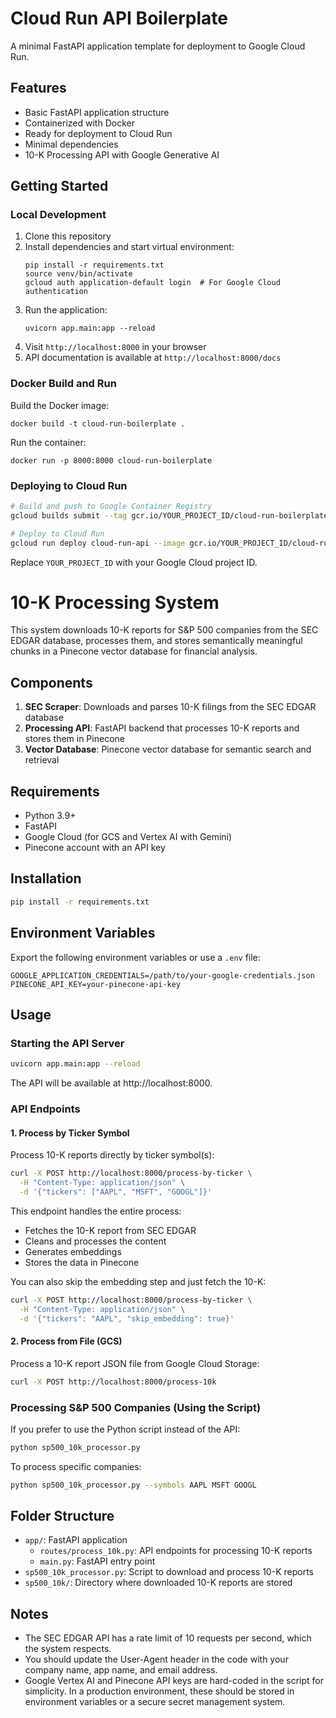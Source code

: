 # Cloud Run API Boilerplate

A minimal FastAPI application template for deployment to Google Cloud Run.

## Features

- Basic FastAPI application structure
- Containerized with Docker
- Ready for deployment to Cloud Run
- Minimal dependencies
- 10-K Processing API with Google Generative AI

## Getting Started

### Local Development

1. Clone this repository
2. Install dependencies and start virtual environment:
   ```
   pip install -r requirements.txt
   source venv/bin/activate
   gcloud auth application-default login  # For Google Cloud authentication
   ```
3. Run the application:
   ```
   uvicorn app.main:app --reload
   ```
4. Visit `http://localhost:8000` in your browser
5. API documentation is available at `http://localhost:8000/docs`

### Docker Build and Run

Build the Docker image:
```
docker build -t cloud-run-boilerplate .
```

Run the container:
```
docker run -p 8000:8000 cloud-run-boilerplate
```

### Deploying to Cloud Run

```bash
# Build and push to Google Container Registry
gcloud builds submit --tag gcr.io/YOUR_PROJECT_ID/cloud-run-boilerplate

# Deploy to Cloud Run
gcloud run deploy cloud-run-api --image gcr.io/YOUR_PROJECT_ID/cloud-run-boilerplate --platform managed
```

Replace `YOUR_PROJECT_ID` with your Google Cloud project ID.

# 10-K Processing System

This system downloads 10-K reports for S&P 500 companies from the SEC EDGAR database, processes them, and stores semantically meaningful chunks in a Pinecone vector database for financial analysis.

## Components

1. **SEC Scraper**: Downloads and parses 10-K filings from the SEC EDGAR database
2. **Processing API**: FastAPI backend that processes 10-K reports and stores them in Pinecone
3. **Vector Database**: Pinecone vector database for semantic search and retrieval

## Requirements

- Python 3.9+
- FastAPI
- Google Cloud (for GCS and Vertex AI with Gemini)
- Pinecone account with an API key

## Installation

```bash
pip install -r requirements.txt
```

## Environment Variables

Export the following environment variables or use a `.env` file:

```
GOOGLE_APPLICATION_CREDENTIALS=/path/to/your-google-credentials.json
PINECONE_API_KEY=your-pinecone-api-key
```

## Usage

### Starting the API Server

```bash
uvicorn app.main:app --reload
```

The API will be available at http://localhost:8000.

### API Endpoints

#### 1. Process by Ticker Symbol

Process 10-K reports directly by ticker symbol(s):

```bash
curl -X POST http://localhost:8000/process-by-ticker \
  -H "Content-Type: application/json" \
  -d '{"tickers": ["AAPL", "MSFT", "GOOGL"]}'
```

This endpoint handles the entire process:
- Fetches the 10-K report from SEC EDGAR
- Cleans and processes the content
- Generates embeddings
- Stores the data in Pinecone

You can also skip the embedding step and just fetch the 10-K:

```bash
curl -X POST http://localhost:8000/process-by-ticker \
  -H "Content-Type: application/json" \
  -d '{"tickers": "AAPL", "skip_embedding": true}'
```

#### 2. Process from File (GCS)

Process a 10-K report JSON file from Google Cloud Storage:

```bash
curl -X POST http://localhost:8000/process-10k
```

### Processing S&P 500 Companies (Using the Script)

If you prefer to use the Python script instead of the API:

```bash
python sp500_10k_processor.py
```

To process specific companies:

```bash
python sp500_10k_processor.py --symbols AAPL MSFT GOOGL
```

## Folder Structure

- `app/`: FastAPI application
  - `routes/process_10k.py`: API endpoints for processing 10-K reports
  - `main.py`: FastAPI entry point
- `sp500_10k_processor.py`: Script to download and process 10-K reports
- `sp500_10k/`: Directory where downloaded 10-K reports are stored

## Notes

- The SEC EDGAR API has a rate limit of 10 requests per second, which the system respects.
- You should update the User-Agent header in the code with your company name, app name, and email address.
- Google Vertex AI and Pinecone API keys are hard-coded in the script for simplicity. In a production environment, these should be stored in environment variables or a secure secret management system.